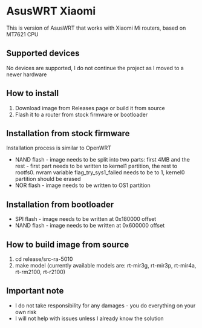 # AsusWRT Xiaomi
This is version of AsusWRT that works with Xiaomi Mi routers, based on MT7621 CPU

## Supported devices
No devices are supported, I do not continue the project as I moved to a newer hardware

## How to install
1. Download image from Releases page or build it from source
2. Flash it to a router from stock firmware or bootloader

## Installation from stock firmware
Installation process is similar to OpenWRT
- NAND flash - image needs to be split into two parts: first 4MB and the rest - first part needs to be written to kernel1 partition, the rest to rootfs0. nvram variable flag_try_sys1_failed needs to be to 1, kernel0 partition should be erased
- NOR flash - image needs to be written to OS1 partition

## Installation from bootloader
- SPI flash - image needs to be written at 0x180000 offset
- NAND flash - image needs to be written at 0x600000 offset

## How to build image from source
1. cd release/src-ra-5010
2. make model (currently available models are: rt-mir3g, rt-mir3p, rt-mir4a, rt-rm2100, rt-r2100)

## Important note
- I do not take responsibility for any damages - you do everything on your own risk
- I will not help with issues unless I already know the solution
